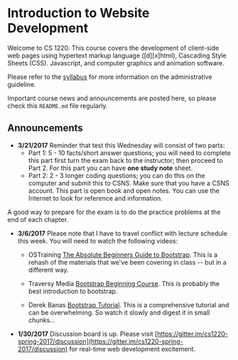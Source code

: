 # Introduction to Website Development

Welcome to CS 1220.  This course covers the development of client-side web pages using hypertext markup language ([d][x]html), Cascading Style Sheets (CSS). Javascript, and computer graphics and animation software.

Please refer to the [syllabus](SYLLABUS.md) for more information on the administrative guideline.

Important course news and announcements are posted here, so please check this `README.md` file regularly.

## Announcements

- **3/21/2017** Reminder that test this Wednesday will consist of two parts:
  - Part 1: 5 - 10 facts/short answer questions; you will need to complete this part first turn the exam back to the instructor; then proceed to Part 2.  For this part you can have **one study note** sheet.
  - Part 2: 2 - 3 longer coding questions; you can do this on the computer and submit this to CSNS.  Make sure that you have a CSNS account.  This part is open book and open notes.  You can use the Internet to look for reference and information.

A good way to prepare for the exam is to do the practice problems at the end of each chapter.

- **3/6/2017** Please note that I have to travel conflict with lecture schedule this week.  You will need to watch the following videos:

   - OSTraining [The Absolute Beginners Guide to Bootstrap](https://youtu.be/WpzT-pTImyo).  This is a rehash of the materials that we've been covering in class -- but in a different way.

   - Traversy Media [Bootstrap Beginning Course](https://www.youtube.com/watch?v=5GcQtLDGXy8).  This is probably the best introduction to bootstrap.

   - Derek Banas [Bootstrap Tutorial](https://youtu.be/gqOEoUR5RHg).  This is a comprehensive tutorial and can be overwhelming.  So watch it slowly and digest it in small chunks...

- **1/30/2017** Discussion board is up.  Please visit [https://gitter.im/cs1220-spring-2017/discussion](https://gitter.im/cs1220-spring-2017/discussion) for real-time web development excitement.
